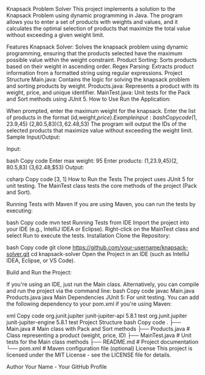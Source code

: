 Knapsack Problem Solver
This project implements a solution to the Knapsack Problem using dynamic programming in Java. The program allows you to enter a set of products with weights and values, and it calculates the optimal selection of products that maximize the total value without exceeding a given weight limit.

Features
Knapsack Solver: Solves the knapsack problem using dynamic programming, ensuring that the products selected have the maximum possible value within the weight constraint.
Product Sorting: Sorts products based on their weight in ascending order.
Regex Parsing: Extracts product information from a formatted string using regular expressions.
Project Structure
Main.java: Contains the logic for solving the knapsack problem and sorting products by weight.
Products.java: Represents a product with its weight, price, and unique identifier.
MainTest.java: Unit tests for the Pack and Sort methods using JUnit 5.
How to Use
Run the Application:

When prompted, enter the maximum weight for the knapsack.
Enter the list of products in the format (id,weight,$price). Example input:
bash
Copy code
(1,23.9,$45) (2,80.5,$83) (3,62.48,$53)
The program will output the IDs of the selected products that maximize value without exceeding the weight limit.
Sample Input/Output:

Input:

bash
Copy code
Enter max weight: 95
Enter products: (1,23.9,$45) (2,80.5,$83) (3,62.48,$53)
Output:

csharp
Copy code
[3, 1]
How to Run the Tests
The project uses JUnit 5 for unit testing. The MainTest class tests the core methods of the project (Pack and Sort).

Running Tests with Maven
If you are using Maven, you can run the tests by executing:

bash
Copy code
mvn test
Running Tests from IDE
Import the project into your IDE (e.g., IntelliJ IDEA or Eclipse).
Right-click on the MainTest class and select Run to execute the tests.
Installation
Clone the Repository:

bash
Copy code
git clone https://github.com/your-username/knapsack-solver.git
cd knapsack-solver
Open the Project in an IDE (such as IntelliJ IDEA, Eclipse, or VS Code).

Build and Run the Project:

If you're using an IDE, just run the Main class.
Alternatively, you can compile and run the project via the command line:
bash
Copy code
javac Main.java Products.java
java Main
Dependencies
JUnit 5: For unit testing. You can add the following dependency to your pom.xml if you're using Maven:

xml
Copy code
<dependencies>
    <dependency>
        <groupId>org.junit.jupiter</groupId>
        <artifactId>junit-jupiter-api</artifactId>
        <version>5.8.1</version>
        <scope>test</scope>
    </dependency>
    <dependency>
        <groupId>org.junit.jupiter</groupId>
        <artifactId>junit-jupiter-engine</artifactId>
        <version>5.8.1</version>
        <scope>test</scope>
    </dependency>
</dependencies>
Project Structure
bash
Copy code
.
├── Main.java          # Main class with Pack and Sort methods
├── Products.java      # Class representing a product (weight, price, ID)
├── MainTest.java      # Unit tests for the Main class methods
├── README.md          # Project documentation
└── pom.xml            # Maven configuration file (optional)
License
This project is licensed under the MIT License - see the LICENSE file for details.

Author
Your Name - Your GitHub Profile
